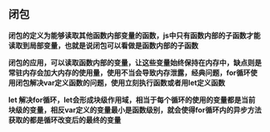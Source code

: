 ## 闭包

**闭包的定义为能够读取其他函数内部变量的函数，js中只有函数内部的子函数才能读取到局部变量，也就是说闭包可以看做是函数内部的子函数**

**闭包的应用，可以读取函数内部的变量，让这些变量始终保持在内存中，缺点则是常驻内存会加大内存的使用量，使用不当会导致内存泄露，经典问题，for循环使用闭包解决var定义函数的问题，使用立刻执行函数或者用let定义函数**

**let 解决for循环，let会形成块级作用域，相当于每个循环的使用的变量都是当前块级的变量，相反var定义的变量最小是函数级别，就会使得for循环内的异步方法获取的都是循环改变后的最终的变量**